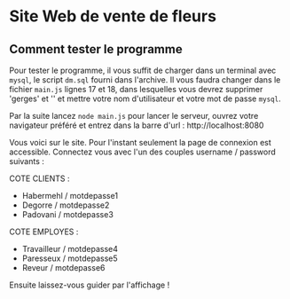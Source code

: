 Site Web de vente de fleurs
===========================

Comment tester le programme
---------------------------

Pour tester le programme, il vous suffit de charger dans un terminal avec `mysql`, le script `dm.sql` fourni dans l'archive. Il vous faudra changer dans le fichier `main.js` lignes 17 et 18, dans lesquelles vous devrez supprimer 'gerges' et '' et mettre votre nom d'utilisateur et votre mot de passe `mysql`.

Par la suite lancez `node main.js` pour lancer le serveur, ouvrez votre navigateur préféré et entrez dans la barre d'url : http://localhost:8080

Vous voici sur le site. Pour l'instant seulement la page de connexion est accessible. Connectez vous avec l'un des couples username / password suivants :

COTE CLIENTS :
* Habermehl / motdepasse1
* Degorre / motdepasse2
* Padovani / motdepasse3

COTE EMPLOYES :
* Travailleur / motdepasse4
* Paresseux / motdepasse5
* Reveur / motdepasse6

Ensuite laissez-vous guider par l'affichage !
